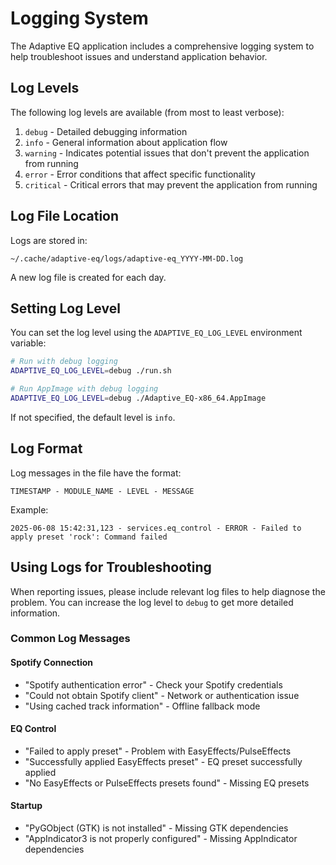 # Logging System

The Adaptive EQ application includes a comprehensive logging system to help troubleshoot issues and understand application behavior.

## Log Levels

The following log levels are available (from most to least verbose):

1. `debug` - Detailed debugging information
2. `info` - General information about application flow
3. `warning` - Indicates potential issues that don't prevent the application from running
4. `error` - Error conditions that affect specific functionality
5. `critical` - Critical errors that may prevent the application from running

## Log File Location

Logs are stored in:
```
~/.cache/adaptive-eq/logs/adaptive-eq_YYYY-MM-DD.log
```

A new log file is created for each day.

## Setting Log Level

You can set the log level using the `ADAPTIVE_EQ_LOG_LEVEL` environment variable:

```bash
# Run with debug logging
ADAPTIVE_EQ_LOG_LEVEL=debug ./run.sh

# Run AppImage with debug logging
ADAPTIVE_EQ_LOG_LEVEL=debug ./Adaptive_EQ-x86_64.AppImage
```

If not specified, the default level is `info`.

## Log Format

Log messages in the file have the format:
```
TIMESTAMP - MODULE_NAME - LEVEL - MESSAGE
```

Example:
```
2025-06-08 15:42:31,123 - services.eq_control - ERROR - Failed to apply preset 'rock': Command failed
```

## Using Logs for Troubleshooting

When reporting issues, please include relevant log files to help diagnose the problem. You can increase the log level to `debug` to get more detailed information.

### Common Log Messages

#### Spotify Connection
- "Spotify authentication error" - Check your Spotify credentials
- "Could not obtain Spotify client" - Network or authentication issue
- "Using cached track information" - Offline fallback mode

#### EQ Control
- "Failed to apply preset" - Problem with EasyEffects/PulseEffects
- "Successfully applied EasyEffects preset" - EQ preset successfully applied
- "No EasyEffects or PulseEffects presets found" - Missing EQ presets

#### Startup
- "PyGObject (GTK) is not installed" - Missing GTK dependencies
- "AppIndicator3 is not properly configured" - Missing AppIndicator dependencies

